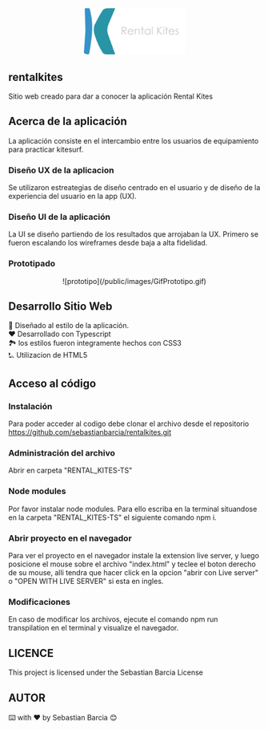 <div align="center">
    <img width="40%" src ="/public/images/logo-readme.svg">
</div>

## rentalkites
Sitio web creado para dar a conocer la aplicación Rental Kites

## Acerca de la aplicación
La aplicación consiste en el intercambio entre los usuarios de equipamiento para practicar kitesurf.

### Diseño UX de la aplicacion 
Se utilizaron estreategias de diseño centrado en el usuario y de diseño de la experiencia del usuario en la app (UX). 

### Diseño UI de la aplicación
La UI se diseño partiendo de los resultados que arrojaban la UX. Primero se fueron escalando los wireframes desde baja a alta fidelidad.

### Prototipado

<div align="center">
![prototipo](/public/images/GifPrototipo.gif)
</div>

## Desarrollo Sitio Web
📱 Diseñado al estilo de la aplicación. <br>
❤️ Desarrollado con Typescript<br>
🏞️ los estilos fueron integramente hechos con CSS3 <br>
⛡ Utilizacion de HTML5 <br>

## Acceso al código

### Instalación
Para poder acceder al codigo debe clonar el archivo desde el repositorio https://github.com/sebastianbarcia/rentalkites.git

### Administración del archivo  
Abrir en carpeta "RENTAL_KITES-TS"

### Node modules
Por favor instalar node modules. Para ello escriba en la terminal situandose en la carpeta "RENTAL_KITES-TS" el siguiente comando npm i.

### Abrir proyecto en el navegador
Para ver el proyecto en el navegador instale la extension live server, y luego posicione el mouse sobre el archivo "index.html" y teclee el boton derecho de su mouse, alli tendra que hacer click en la opcion "abrir con Live server" o "OPEN WITH LIVE SERVER" si esta en ingles.

### Modificaciones
En caso de modificar los archivos, ejecute el comando npm run transpilation en el terminal y visualize el navegador.

## LICENCE 
This project is licensed under the Sebastian Barcia License 

## AUTOR
⌨️ with ❤️ by Sebastian Barcia 😊

